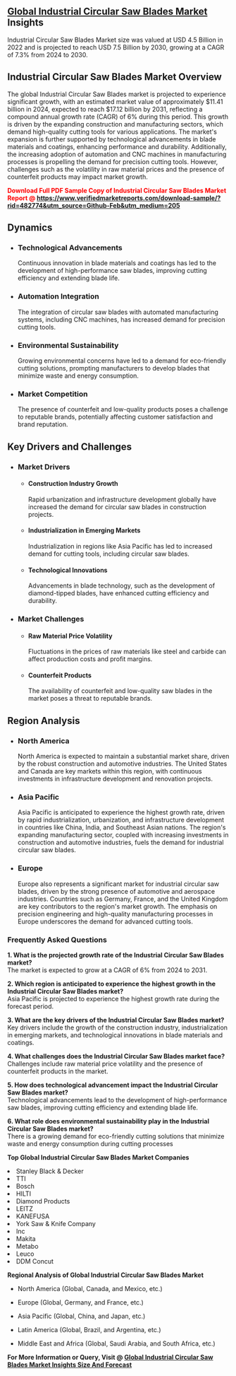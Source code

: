 <h2><a href="https://www.verifiedmarketreports.com/download-sample/?rid=482774&amp;utm_source=Github&amp;utm_medium=205" target="_blank">Global Industrial Circular Saw Blades Market</a> Insights</h2><p>Industrial Circular Saw Blades Market size was valued at USD 4.5 Billion in 2022 and is projected to reach USD 7.5 Billion by 2030, growing at a CAGR of 7.3% from 2024 to 2030.</p><p> <h2>Industrial Circular Saw Blades Market Overview</h2> <p>The global Industrial Circular Saw Blades market is projected to experience significant growth, with an estimated market value of approximately $11.41 billion in 2024, expected to reach $17.12 billion by 2031, reflecting a compound annual growth rate (CAGR) of 6% during this period. This growth is driven by the expanding construction and manufacturing sectors, which demand high-quality cutting tools for various applications. The market's expansion is further supported by technological advancements in blade materials and coatings, enhancing performance and durability. Additionally, the increasing adoption of automation and CNC machines in manufacturing processes is propelling the demand for precision cutting tools. However, challenges such as the volatility in raw material prices and the presence of counterfeit products may impact market growth. </p> <p><strong><p><span class=""><span style="color: #ff0000;"><strong>Download Full PDF Sample Copy of Industrial Circular Saw Blades Market Report</strong> @ </span><a href="https://www.verifiedmarketreports.com/download-sample/?rid=482774&amp;utm_source=Github-Feb&amp;utm_medium=205" target="_blank">https://www.verifiedmarketreports.com/download-sample/?rid=482774&amp;utm_source=Github-Feb&amp;utm_medium=205</a></span></p></strong></p> <h2>Dynamics</h2> <ul> <li><h3>Technological Advancements</h3> <p>Continuous innovation in blade materials and coatings has led to the development of high-performance saw blades, improving cutting efficiency and extending blade life. </p> </li> <li><h3>Automation Integration</h3> <p>The integration of circular saw blades with automated manufacturing systems, including CNC machines, has increased demand for precision cutting tools. </p> </li> <li><h3>Environmental Sustainability</h3> <p>Growing environmental concerns have led to a demand for eco-friendly cutting solutions, prompting manufacturers to develop blades that minimize waste and energy consumption. </p> </li> <li><h3>Market Competition</h3> <p>The presence of counterfeit and low-quality products poses a challenge to reputable brands, potentially affecting customer satisfaction and brand reputation. </p> </li> </ul> <h2>Key Drivers and Challenges</h2> <ul> <li><h3>Market Drivers</h3> <ul> <li><h4>Construction Industry Growth</h4> <p>Rapid urbanization and infrastructure development globally have increased the demand for circular saw blades in construction projects. </p> </li> <li><h4>Industrialization in Emerging Markets</h4> <p>Industrialization in regions like Asia Pacific has led to increased demand for cutting tools, including circular saw blades. </p> </li> <li><h4>Technological Innovations</h4> <p>Advancements in blade technology, such as the development of diamond-tipped blades, have enhanced cutting efficiency and durability. </p> </li> </ul> </li> <li><h3>Market Challenges</h3> <ul> <li><h4>Raw Material Price Volatility</h4> <p>Fluctuations in the prices of raw materials like steel and carbide can affect production costs and profit margins. </p> </li> <li><h4>Counterfeit Products</h4> <p>The availability of counterfeit and low-quality saw blades in the market poses a threat to reputable brands. </p> </li> </ul> </li> </ul> <h2>Region Analysis</h2> <ul> <li><h3>North America</h3> <p>North America is expected to maintain a substantial market share, driven by the robust construction and automotive industries. The United States and Canada are key markets within this region, with continuous investments in infrastructure development and renovation projects. </p> </li> <li><h3>Asia Pacific</h3> <p>Asia Pacific is anticipated to experience the highest growth rate, driven by rapid industrialization, urbanization, and infrastructure development in countries like China, India, and Southeast Asian nations. The region's expanding manufacturing sector, coupled with increasing investments in construction and automotive industries, fuels the demand for industrial circular saw blades. </p> </li> <li><h3>Europe</h3> <p>Europe also represents a significant market for industrial circular saw blades, driven by the strong presence of automotive and aerospace industries. Countries such as Germany, France, and the United Kingdom are key contributors to the region's market growth. The emphasis on precision engineering and high-quality manufacturing processes in Europe underscores the demand for advanced cutting tools. </p> </li> </ul> <h3>Frequently Asked Questions</h3> <p><strong>1. What is the projected growth rate of the Industrial Circular Saw Blades market?</strong><br> The market is expected to grow at a CAGR of 6% from 2024 to 2031. </p> <p><strong>2. Which region is anticipated to experience the highest growth in the Industrial Circular Saw Blades market?</strong><br> Asia Pacific is projected to experience the highest growth rate during the forecast period. </p> <p><strong>3. What are the key drivers of the Industrial Circular Saw Blades market?</strong><br> Key drivers include the growth of the construction industry, industrialization in emerging markets, and technological innovations in blade materials and coatings. </p> <p><strong>4. What challenges does the Industrial Circular Saw Blades market face?</strong><br> Challenges include raw material price volatility and the presence of counterfeit products in the market. </p> <p><strong>5. How does technological advancement impact the Industrial Circular Saw Blades market?</strong><br> Technological advancements lead to the development of high-performance saw blades, improving cutting efficiency and extending blade life. </p> <p><strong>6. What role does environmental sustainability play in the Industrial Circular Saw Blades market?</strong><br> There is a growing demand for eco-friendly cutting solutions that minimize waste and energy consumption during cutting processes</p><p><strong>Top Global Industrial Circular Saw Blades Market Companies</strong></p><div data-test-id=""><p><li>Stanley Black & Decker</li><li> TTI</li><li> Bosch</li><li> HILTI</li><li> Diamond Products</li><li> LEITZ</li><li> KANEFUSA</li><li> York Saw & Knife Company</li><li> Inc</li><li> Makita</li><li> Metabo</li><li> Leuco</li><li> DDM Concut</li></p><div><strong>Regional Analysis of&nbsp;Global Industrial Circular Saw Blades Market</strong></div><ul><li dir="ltr"><p dir="ltr">North America&nbsp;(Global, Canada, and Mexico, etc.)</p></li><li dir="ltr"><p dir="ltr">Europe (Global, Germany, and France, etc.)</p></li><li dir="ltr"><p dir="ltr">Asia Pacific&nbsp;(Global, China, and Japan, etc.)</p></li><li dir="ltr"><p dir="ltr">Latin America&nbsp;(Global, Brazil, and Argentina, etc.)</p></li><li dir="ltr">Middle East and Africa&nbsp;(Global, Saudi Arabia, and South Africa, etc.)</li></ul><p><strong>For More Information or Query, Visit @&nbsp;</strong><strong><a href="https://www.verifiedmarketreports.com/product/industrial-circular-saw-blades-market/?utm_source=Github&amp;utm_medium=205" target="_blank">Global Industrial Circular Saw Blades Market Insights Size And Forecast</a></strong></p></div>
